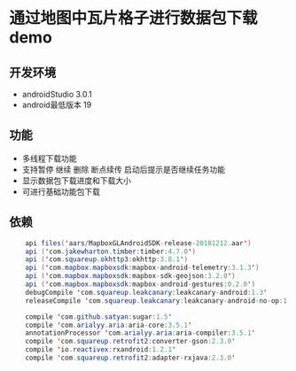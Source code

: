 # 通过地图中瓦片格子进行数据包下载demo

## 开发环境

- androidStudio 3.0.1
- android最低版本 19

## 功能

- 多线程下载功能
- 支持暂停 继续 删除 断点续传 启动后提示是否继续任务功能
- 显示数据包下载进度和下载大小
- 可进行基础功能包下载

## 依赖

```java
    api files('aars/MapboxGLAndroidSDK-release-20181212.aar')
    api ('com.jakewharton.timber:timber:4.7.0')
    api ('com.squareup.okhttp3:okhttp:3.8.1')
    api ('com.mapbox.mapboxsdk:mapbox-android-telemetry:3.1.3')
    api ('com.mapbox.mapboxsdk:mapbox-sdk-geojson:3.2.0')
    api ('com.mapbox.mapboxsdk:mapbox-android-gestures:0.2.0')
    debugCompile 'com.squareup.leakcanary:leakcanary-android:1.3'
    releaseCompile 'com.squareup.leakcanary:leakcanary-android-no-op:1.3'

    compile 'com.github.satyan:sugar:1.5'
    compile 'com.arialyy.aria:aria-core:3.5.1'
    annotationProcessor 'com.arialyy.aria:aria-compiler:3.5.1'
    compile 'com.squareup.retrofit2:converter-gson:2.3.0'
    compile 'io.reactivex:rxandroid:1.2.1'
    compile 'com.squareup.retrofit2:adapter-rxjava:2.3.0'

```